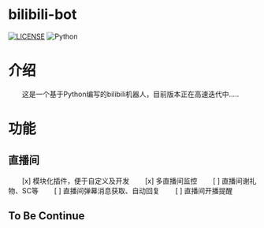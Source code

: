 # bilibili-bot

 [![LICENSE](https://img.shields.io/badge/LICENSE-GPL%20v3-red)](https://github.com/L-Trump/bilibili-bot/tree/master/LICENSE) ![Python](https://img.shields.io/badge/Python-3.x-blue)


# 介绍

　　这是一个基于Python编写的bilibili机器人，目前版本正在高速迭代中.....
  
# 功能

## 直播间

　　[x] 模块化插件，便于自定义及开发
　　[x] 多直播间监控
　　[ ] 直播间谢礼物、SC等
　　[ ] 直播间弹幕消息获取、自动回复
　　[ ] 直播间开播提醒

## To Be Continue

